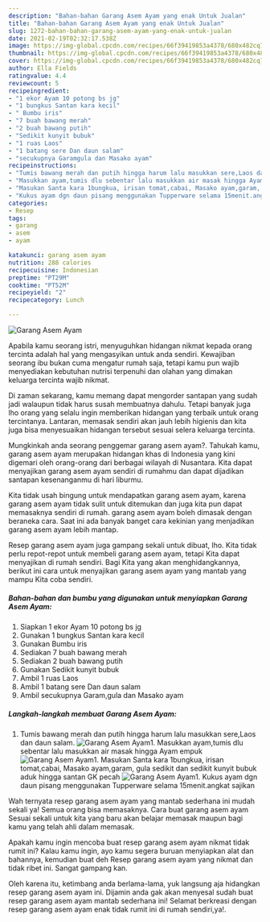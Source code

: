 ```yaml
---
description: "Bahan-bahan Garang Asem Ayam yang enak Untuk Jualan"
title: "Bahan-bahan Garang Asem Ayam yang enak Untuk Jualan"
slug: 1272-bahan-bahan-garang-asem-ayam-yang-enak-untuk-jualan
date: 2021-02-19T02:32:17.538Z
image: https://img-global.cpcdn.com/recipes/66f39419853a4378/680x482cq70/garang-asem-ayam-foto-resep-utama.jpg
thumbnail: https://img-global.cpcdn.com/recipes/66f39419853a4378/680x482cq70/garang-asem-ayam-foto-resep-utama.jpg
cover: https://img-global.cpcdn.com/recipes/66f39419853a4378/680x482cq70/garang-asem-ayam-foto-resep-utama.jpg
author: Ella Fields
ratingvalue: 4.4
reviewcount: 5
recipeingredient:
- "1 ekor Ayam 10 potong bs jg"
- "1 bungkus Santan kara kecil"
- " Bumbu iris"
- "7 buah bawang merah"
- "2 buah bawang putih"
- "Sedikit kunyit bubuk"
- "1 ruas Laos"
- "1 batang sere Dan daun salam"
- "secukupnya Garamgula dan Masako ayam"
recipeinstructions:
- "Tumis bawang merah dan putih hingga harum lalu masukkan sere,Laos dan daun salam."
- "Masukkan ayam,tumis dlu sebentar lalu masukkan air masak hingga Ayam empuk"
- "Masukan Santa kara 1bungkua, irisan tomat,cabai, Masako ayam,garam, gula sedikit dan sedikit kunyit bubuk aduk hingga santan GK pecah"
- "Kukus ayam dgn daun pisang menggunakan Tupperware selama 15menit.angkat sajikan"
categories:
- Resep
tags:
- garang
- asem
- ayam

katakunci: garang asem ayam 
nutrition: 288 calories
recipecuisine: Indonesian
preptime: "PT29M"
cooktime: "PT52M"
recipeyield: "2"
recipecategory: Lunch

---
```



![Garang Asem Ayam](https://img-global.cpcdn.com/recipes/66f39419853a4378/680x482cq70/garang-asem-ayam-foto-resep-utama.jpg)

Apabila kamu seorang istri, menyuguhkan hidangan nikmat kepada orang tercinta adalah hal yang mengasyikan untuk anda sendiri. Kewajiban seorang ibu bukan cuma mengatur rumah saja, tetapi kamu pun wajib menyediakan kebutuhan nutrisi terpenuhi dan olahan yang dimakan keluarga tercinta wajib nikmat.

Di zaman  sekarang, kamu memang dapat mengorder santapan yang sudah jadi walaupun tidak harus susah membuatnya dahulu. Tetapi banyak juga lho orang yang selalu ingin memberikan hidangan yang terbaik untuk orang tercintanya. Lantaran, memasak sendiri akan jauh lebih higienis dan kita juga bisa menyesuaikan hidangan tersebut sesuai selera keluarga tercinta. 



Mungkinkah anda seorang penggemar garang asem ayam?. Tahukah kamu, garang asem ayam merupakan hidangan khas di Indonesia yang kini digemari oleh orang-orang dari berbagai wilayah di Nusantara. Kita dapat menyajikan garang asem ayam sendiri di rumahmu dan dapat dijadikan santapan kesenanganmu di hari liburmu.

Kita tidak usah bingung untuk mendapatkan garang asem ayam, karena garang asem ayam tidak sulit untuk ditemukan dan juga kita pun dapat memasaknya sendiri di rumah. garang asem ayam boleh dimasak dengan beraneka cara. Saat ini ada banyak banget cara kekinian yang menjadikan garang asem ayam lebih mantap.

Resep garang asem ayam juga gampang sekali untuk dibuat, lho. Kita tidak perlu repot-repot untuk membeli garang asem ayam, tetapi Kita dapat menyajikan di rumah sendiri. Bagi Kita yang akan menghidangkannya, berikut ini cara untuk menyajikan garang asem ayam yang mantab yang mampu Kita coba sendiri.

<!--inarticleads1-->

##### Bahan-bahan dan bumbu yang digunakan untuk menyiapkan Garang Asem Ayam:

1. Siapkan 1 ekor Ayam 10 potong bs jg
1. Gunakan 1 bungkus Santan kara kecil
1. Gunakan  Bumbu iris
1. Sediakan 7 buah bawang merah
1. Sediakan 2 buah bawang putih
1. Gunakan Sedikit kunyit bubuk
1. Ambil 1 ruas Laos
1. Ambil 1 batang sere Dan daun salam
1. Ambil secukupnya Garam,gula dan Masako ayam




<!--inarticleads2-->

##### Langkah-langkah membuat Garang Asem Ayam:

1. Tumis bawang merah dan putih hingga harum lalu masukkan sere,Laos dan daun salam.
<img src="https://img-global.cpcdn.com/steps/0611cd74c11ca7b3/160x128cq70/garang-asem-ayam-langkah-memasak-1-foto.jpg" alt="Garang Asem Ayam">1. Masukkan ayam,tumis dlu sebentar lalu masukkan air masak hingga Ayam empuk
<img src="https://img-global.cpcdn.com/steps/d9e20df9dd5809e1/160x128cq70/garang-asem-ayam-langkah-memasak-2-foto.jpg" alt="Garang Asem Ayam">1. Masukan Santa kara 1bungkua, irisan tomat,cabai, Masako ayam,garam, gula sedikit dan sedikit kunyit bubuk aduk hingga santan GK pecah
<img src="https://img-global.cpcdn.com/steps/2b561744f3ebeece/160x128cq70/garang-asem-ayam-langkah-memasak-3-foto.jpg" alt="Garang Asem Ayam">1. Kukus ayam dgn daun pisang menggunakan Tupperware selama 15menit.angkat sajikan




Wah ternyata resep garang asem ayam yang mantab sederhana ini mudah sekali ya! Semua orang bisa memasaknya. Cara buat garang asem ayam Sesuai sekali untuk kita yang baru akan belajar memasak maupun bagi kamu yang telah ahli dalam memasak.

Apakah kamu ingin mencoba buat resep garang asem ayam nikmat tidak rumit ini? Kalau kamu ingin, ayo kamu segera buruan menyiapkan alat dan bahannya, kemudian buat deh Resep garang asem ayam yang nikmat dan tidak ribet ini. Sangat gampang kan. 

Oleh karena itu, ketimbang anda berlama-lama, yuk langsung aja hidangkan resep garang asem ayam ini. Dijamin anda gak akan menyesal sudah buat resep garang asem ayam mantab sederhana ini! Selamat berkreasi dengan resep garang asem ayam enak tidak rumit ini di rumah sendiri,ya!.

